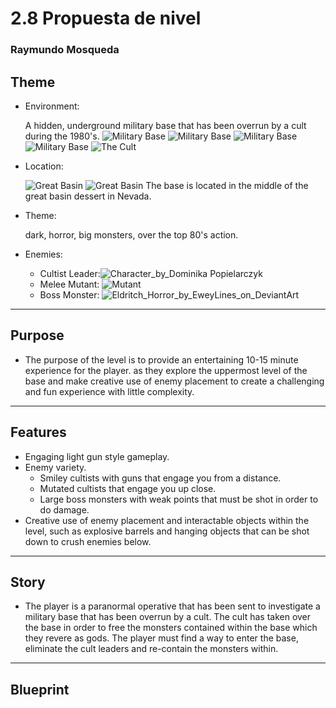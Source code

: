# 2.8 Propuesta de nivel
### Raymundo Mosqueda 

## Theme

- Environment:

    A hidden, underground military base that has been overrun by a cult during the 1980's.
  ![Military Base](img/Underground_Base_1.jpg)
  ![Military Base](img/Underground_Base_2.jpg)
  ![Military Base](img/Underground_Base_3.jpg)
  ![Military Base](img/Underground_Base_4.jpg)
  ![The Cult](img/cult.jpg)
- Location:

    ![Great Basin](img/Great_Basin_Desert_1.jpg)
    ![Great Basin](img/Great_Basin_Desert_2.jpg)
    The base is located in the middle of the great basin dessert in Nevada.


- Theme:

    dark, horror, big monsters, over the top 80's action.

- Enemies:
  - Cultist Leader:![Character_by_Dominika Popielarczyk](img/Mutant_1.jpg)
  - Melee Mutant: ![Mutant](img/Mutant_2.webp)
  - Boss Monster:   ![Eldritch_Horror_by_EweyLines_on_DeviantArt](img/monster.jpg)
---
## Purpose

- The purpose of the level is to provide an entertaining 10-15 minute experience for the player. as they explore the 
    uppermost level of the base and make creative use of enemy placement to create a challenging and fun 
    experience with little complexity.
---
## Features

- Engaging light gun style gameplay.
- Enemy variety.
  - Smiley cultists with guns that engage you from a distance.
  - Mutated cultists that engage you up close.
  - Large boss monsters with weak points that must be shot in order to do damage.
- Creative use of enemy placement and interactable objects within the level, such as explosive barrels
and hanging objects that can be shot down to crush enemies below.
---
## Story

- The player is a paranormal operative that has been sent to investigate a military base that has been overrun by a cult.
    The cult has taken over the base in order to free the monsters contained within the base which they revere as gods.
    The player must find a way to enter the base, eliminate the cult leaders and re-contain the monsters within.
---
## Blueprint


